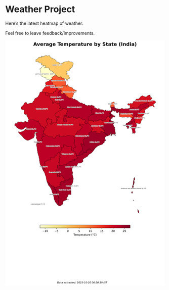 # Weather Project

Here’s the latest heatmap of weather:

Feel free to leave feedback/improvements.

![India Heatmap](docs/assets/india_heatmap.png?v=F58761)
